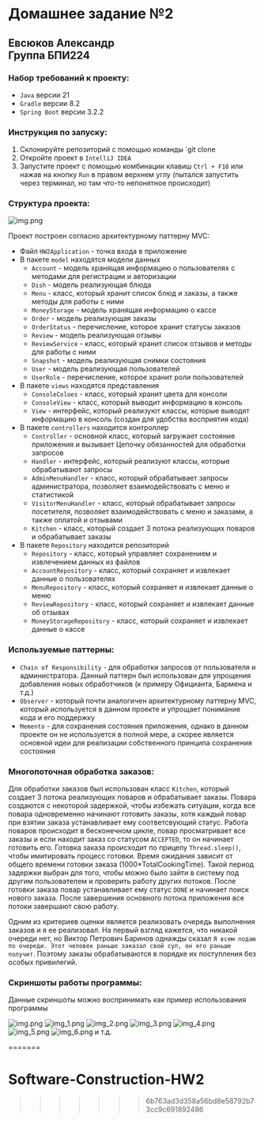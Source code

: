 # Домашнее задание №2
## Евсюков Александр </br> Группа БПИ224

### Набор требований к проекту:
* `Java` версии 21
* `Gradle` версии 8.2
* `Spring Boot` версии 3.2.2

### Инструкция по запуску:
1. Склонируйте репозиторий с помощью команды `git clone
2. Откройте проект в `IntelliJ IDEA`
3. Запустите проект с помощью комбинации клавиш `Ctrl + F10` или нажав на кнопку `Run` в правом верхнем углу
   (пытался запустить через терминал, но там что-то непонятное происходит)

### Структура проекта:

![img.png](screenshots/img.png)

Проект построен согласно архитектурному паттерну MVC:
- Файл `HW2Application` - точка входа в приложение
- В пакете `model` находятся модели данных 
    * `Account` - модель хранящая информацию о пользователях с методами для регистрации и авторизации
    * `Dish` - модель реализующая блюда
    * `Menu` - класс, который хранит список блюд и заказы, а также методы для работы с ними
    * `MoneyStorage` - модель хранящая информацию о кассе 
    * `Order` - модель реализующая заказы 
    * `OrderStatus` - перечисление, которое хранит статусы заказов
    * `Review` - модель реализующая отзывы
    * `ReviewService` - класс, который хранит список отзывов и методы для работы с ними
    * `Snapshot` - модель реализующая снимки состояния
    * `User` - модель реализующая пользователей
    * `UserRole` - перечисление, которое хранит роли пользователей
- В пакете `views` находятся представления
    * `ConsoleColoes` - класс, который хранит цвета для консоли
    * `ConsoleView` - класс, который выводит информацию в консоль
    * `View` - интерфейс, который реализуют классы, которые выводят информацию в консоль (создан для удобства восприятия кода)
- В пакете `controllers` находится контроллер
    * `Controller` - основной класс, который загружает состояние приложения и вызывает Цепочку обязанностей для обработки запросов
    * `Handler` - интерфейс, который реализуют классы, которые обрабатывают запросы
    * `AdminMenuHandler` - класс, который обрабатывает запросы администратора, позволяет взаимодействовать с меню и статистикой
    * `VisitorMenuHandler` - класс, который обрабатывает запросы посетителя, позволяет взаимодействовать с меню и заказами, 
  а также оплатой и отзывами
    * `Kitchen` - класс, который создает 3 потока реализующих поваров и обрабатывает заказы
- В пакете `Repository` находится репозиторий
    * `Repository` - класс, который управляет сохранением и извлечением данных из файлов
    * `AccountRepository` - класс, который cохраняет и извлекает данные о пользователях
    * `MenuRepository` - класс, который cохраняет и извлекает данные о меню
    * `ReviewRepository` - класс, который cохраняет и извлекает данные об отзывах
    * `MoneyStorageRepository` - класс, который cохраняет и извлекает данные о кассе

### Используемые паттерны:
- `Chain of Responsibility` - для обработки запросов от пользователя и администратора. Данный паттерн был использован для 
упрощения добавления новых обработчиков (к примеру Официанта, Бармена и т.д.)
- `Observer` - который почти аналогичен архитектурному паттерну MVC, который используется в данном проекте и упрощает 
понимание кода и его поддержку
- `Memento` - для сохранения состояния приложения, однако в данном проекте он не используется в полной мере, а скорее 
является основной идеи для реализации собственного принципа сохранения состояния

### Многопоточная обработка заказов:
Для обработки заказов был использован класс `Kitchen`, который создает 3 потока реализующих поваров и обрабатывает заказы. 
Повара создаются с некоторой задержкой, чтобы избежать ситуации, когда все повара одновременно начинают готовить заказы, 
хотя каждый повар при взятии заказа устанавливает ему соответсвующий статус. Работа поваров происходит в бесконечном цикле,
повар просматривает все заказы и если находит заказ со статусом `ACCEPTED`, то он начинает готовить его. Готовка заказа
происходит по прицепу `Thread.sleep()`, чтобы имитировать процесс готовки. Время ожидания зависит от общего времени готовки 
заказа (1000*TotalCookingTime). Такой период задержки выбран для того, чтобы можно было зайти в систему под другим
пользователем и проверить работу других потоков. После готовки заказа повар устанавливает ему статус `DONE` и начинает 
поиск нового заказа. После завершения основного потока приложения все потоки завершают свою работу. 

Одним из критериев оценки является реализовать очередь выполнения заказов и я ее реализовал. На первый взгляд кажется, что
никакой очереди нет, но Виктор Петрович Баринов однажды сказал `Я всем подаю по очереди. Этот человек раньше заказал свой суп, он
его раньше получит`. Поэтому заказы обрабатываются в порядке их поступления без особых привилегий.

### Скриншоты работы программы:
Данные скриншоты можно воспринимать как пример использования программы


![img.png](screenshots/img1.png)
![img_1.png](screenshots/img2.png)
![img_2.png](screenshots/img3.png)
![img_3.png](screenshots/img4.png)
![img_4.png](screenshots/img5.png)
![img_5.png](screenshots/img6.png)
![img_6.png](screenshots/img7.png)
и т.д.



=======
# Software-Construction-HW2
>>>>>>> 6b763ad3d358a56bd8e58792b73cc9c691892486
